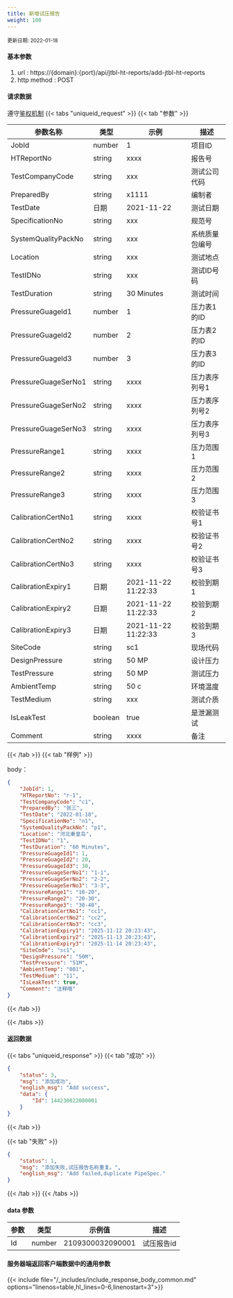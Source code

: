 ```yaml
---
title: 新增试压报告
weight: 100
---
```


<small>更新日期: 2022-01-18</small>

#### 基本参数
1. url : https://{domain}:{port}/api/jtbl-ht-reports/add-jtbl-ht-reports
2. http method : POST

#### 请求数据
遵守[鉴权机制](/auth/)
{{< tabs "uniqueid_request" >}}
{{< tab "参数" >}} 

|  参数名称   |  类型 |  示例 |  描述 |
|  ----  | ----  | ----  | ----  |
|  JobId  | number  | 1  | 项目ID |
|  HTReportNo  | string  | xxxx  | 报告号 |
|  TestCompanyCode  | string  | xxx  | 测试公司代码 |
|  PreparedBy  | string  | x1111  | 编制者 |
|  TestDate  | 日期  | 2021-11-22  | 测试日期 |
|  SpecificationNo  | string  | xxx  | 规范号 |
|  SystemQualityPackNo  | string  | xxx  | 系统质量包编号 |
|  Location  | string  | xxx  | 测试地点 |
|  TestIDNo  | string  | xxx  | 测试ID号码 |
|  TestDuration  | string  | 30 Minutes  | 测试时间 |
|  PressureGuageId1  | number  | 1  | 压力表1的ID |
|  PressureGuageId2  | number  | 2  | 压力表2的ID |
|  PressureGuageId3  | number  | 3  | 压力表3的ID |
|  PressureGuageSerNo1  | string  | xxxx  | 压力表序列号1 |
|  PressureGuageSerNo2  | string  | xxxx  | 压力表序列号2 |
|  PressureGuageSerNo3  | string  | xxxx  | 压力表序列号3 |
|  PressureRange1  | string  | xxxx  | 压力范围1 |
|  PressureRange2  | string  | xxxx  | 压力范围2 |
|  PressureRange3  | string  | xxxx  | 压力范围3 |
|  CalibrationCertNo1  | string  | xxxx  | 校验证书号1 |
|  CalibrationCertNo2  | string  | xxxx  | 校验证书号2 |
|  CalibrationCertNo3  | string  | xxxx  | 校验证书号3 |
|  CalibrationExpiry1  | 日期  | 2021-11-22 11:22:33  | 校验到期1 |
|  CalibrationExpiry2  | 日期  | 2021-11-22 11:22:33  | 校验到期2 |
|  CalibrationExpiry3  | 日期  | 2021-11-22 11:22:33  | 校验到期3 |
|  SiteCode  | string  | sc1  | 现场代码 |
|  DesignPressure  | string  | 50 MP  | 设计压力 |
|  TestPressure  | string  | 50 MP  | 测试压力 |
|  AmbientTemp  | string  | 50 c  | 环境温度 |
|  TestMedium  | string  | xxx  | 测试介质 |
|  IsLeakTest  | boolean  | true  | 是泄漏测试 |
|  Comment  | string  | xxxx  | 备注 |

{{< /tab >}}
{{< tab "样例" >}}


body： 

```json
{
    "JobId": 1,
    "HTReportNo": "r-1",
    "TestCompanyCode": "c1",
    "PreparedBy": "张三",
    "TestDate": "2022-01-18",
    "SpecificationNo": "n1",
    "SystemQualityPackNo": "p1",
    "Location": "河北秦皇岛",
    "TestIDNo": "1",
    "TestDuration": "60 Minutes",
    "PressureGuageId1": 1,
    "PressureGuageId2": 20,
    "PressureGuageId3": 30,
    "PressureGuageSerNo1": "1-1",
    "PressureGuageSerNo2": "2-2",
    "PressureGuageSerNo3": "3-3",
    "PressureRange1": "10-20",
    "PressureRange2": "20-30",
    "PressureRange3": "30-40",
    "CalibrationCertNo1": "cc1",
    "CalibrationCertNo2": "cc2",
    "CalibrationCertNo3": "cc3",
    "CalibrationExpiry1": "2025-11-12 20:23:43",
    "CalibrationExpiry2": "2025-11-13 20:23:43",
    "CalibrationExpiry3": "2025-11-14 20:23:43",
    "SiteCode": "sc1",
    "DesignPressure": "50M",
    "TestPressure": "51M",
    "AmbientTemp": "001",
    "TestMedium": "11",
    "IsLeakTest": true,
    "Comment": "注释哦"
}
```
{{< /tab >}}

{{< /tabs >}}


#### 返回数据


{{< tabs "uniqueid_response" >}}
{{< tab "成功" >}} 
```json
{
    "status": 3,
    "msg": "添加成功",
    "english_msg": "Add success",
    "data": {
        "Id": 144230022080001
    }
}
```   
{{< /tab >}}

{{< tab "失败" >}}
```json
{
    "status": 1,
    "msg": "添加失败,试压报告名称重复。",
    "english_msg": "Add failed,duplicate PipeSpec."
}
```
{{< /tab >}}
{{< /tabs >}}
#### data 参数

|  参数   |  类型 |  示例值 |  描述 |
|  ----  | ----  | ----  |----  |
|  Id  | number  | 2109300032090001  | 试压报告id  |

#### 服务器端返回客户端数据中的通用参数

{{< include file="/_includes/include_response_body_common.md"  options="linenos=table,hl_lines=0-6,linenostart=3">}}

